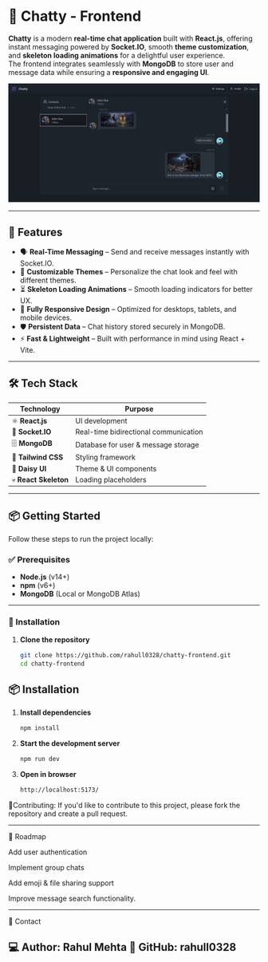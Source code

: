 # 💬 Chatty - Frontend

**Chatty** is a modern **real-time chat application** built with **React.js**, offering instant messaging powered by **Socket.IO**, smooth **theme customization**, and **skeleton loading animations** for a delightful user experience.  
The frontend integrates seamlessly with **MongoDB** to store user and message data while ensuring a **responsive and engaging UI**.

<img src="./src/assets/chatty.png" alt="Chatty App Banner">

---

## 🚀 Features

- 🗣 **Real-Time Messaging** – Send and receive messages instantly with Socket.IO.
- 🎨 **Customizable Themes** – Personalize the chat look and feel with different themes.
- ⏳ **Skeleton Loading Animations** – Smooth loading indicators for better UX.
- 📱 **Fully Responsive Design** – Optimized for desktops, tablets, and mobile devices.
- 🛡 **Persistent Data** – Chat history stored securely in MongoDB.
- ⚡ **Fast & Lightweight** – Built with performance in mind using React + Vite.

---

## 🛠 Tech Stack

| Technology | Purpose |
|------------|---------|
| ⚛ **React.js** | UI development |
| 🔌 **Socket.IO** | Real-time bidirectional communication |
| 🗄 **MongoDB** | Database for user & message storage |
| 🎨 **Tailwind CSS** | Styling framework |
| 🌼 **Daisy UI** | Theme & UI components |
| 💀 **React Skeleton** | Loading placeholders |

---

## 📦 Getting Started

Follow these steps to run the project locally:

### ✅ Prerequisites
- **Node.js** (v14+)
- **npm** (v6+)
- **MongoDB** (Local or MongoDB Atlas)

---

### 🔧 Installation

1. **Clone the repository**
   ```bash
   git clone https://github.com/rahull0328/chatty-frontend.git
   cd chatty-frontend
## 📦 Installation

1. **Install dependencies**
   ```bash
   npm install
2. **Start the development server**
   ```bash 
   npm run dev
3. **Open in browser**
    ```bash
    http://localhost:5173/
    
🤝Contributing:
If you'd like to contribute to this project, please fork the repository and create a pull request.

---

📌 Roadmap

 Add user authentication

 Implement group chats

 Add emoji & file sharing support

 Improve message search functionality.

 ---
 📧 Contact

💻 Author: Rahul Mehta
🐙 GitHub: rahull0328
---

